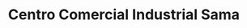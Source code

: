 ---
title: "Centro Comercial Industrial Sama"
url: /caracas/centro-comercial-industrial-sama/
shop: Einkaufszentrum
---